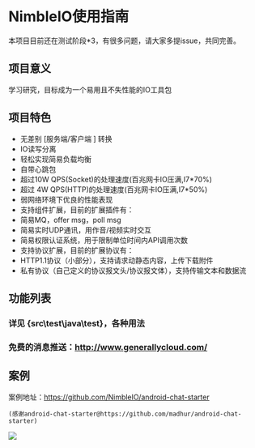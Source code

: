 
# NimbleIO使用指南

本项目目前还在测试阶段*3，有很多问题，请大家多提issue，共同完善。

## 项目意义

学习研究，目标成为一个易用且不失性能的IO工具包

## 项目特色

* 无差别 [服务端/客户端 ] 转换
* IO读写分离
* 轻松实现简易负载均衡
* 自带心跳包
* 超过10W QPS(Socket)的处理速度(百兆网卡IO压满,I7*70%)
* 超过 4W QPS(HTTP)的处理速度(百兆网卡IO压满,I7*50%)
* 弱网络环境下优良的性能表现
* 支持组件扩展，目前的扩展插件有：
 * 简易MQ，offer msg，poll msg
 * 简易实时UDP通讯，用作音/视频实时交互
 * 简易权限认证系统，用于限制单位时间内API调用次数
* 支持协议扩展，目前的扩展协议有：
 * HTTP1.1协议（小部分），支持请求动静态内容，上传下载附件
 * 私有协议（自己定义的协议报文头/协议报文体），支持传输文本和数据流

## 功能列表

### 详见 {src\test\java\test}，各种用法

### 免费的消息推送：http://www.generallycloud.com/

## 案例
案例地址：https://github.com/NimbleIO/android-chat-starter

	(感谢android-chat-starter@https://github.com/madhur/android-chat-starter)
![](https://raw.githubusercontent.com/NimbleIO/NimbleIO/master/images/TEST-1.png)


